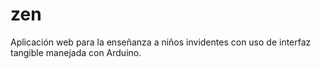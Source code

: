 # zen
Aplicación web para la enseñanza a niños invidentes con uso de interfaz tangible manejada con Arduino.
